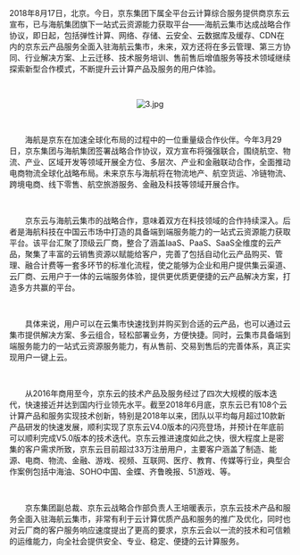 <p>2018年8月17日，北京。今日，京东集团下属全平台云计算综合服务提供商京东云宣布，已与海航集团旗下一站式云资源能力获取平台——海航云集市达成战略合作协议，即日起，包括弹性计算、网络、存储、云安全、云数据库及缓存、CDN在内的京东云产品服务全面入驻海航云集市，未来，双方还将在多云管理、第三方协同、行业解决方案、上云迁移、技术服务培训、售前售后增值服务等技术领域继续探索新型合作模式，不断提升云计算产品及服务的用户体验。</p><p><br/></p><p style="text-align: center;"><img src="//img1.jcloudcs.com/cms/3acdd5e9-0c66-406a-9d81-6f4d36bf15b320180817163216.jpg" title="" alt="3.jpg"/></p><p><br/></p><p style="text-indent: 2em;">海航是京东在加速全球化布局的过程中的一位重量级合作伙伴。今年3月29日，京东集团与海航集团签署战略合作协议，双方宣布将强强联合，围绕航空、物流、产业、区域开发等领域开展全方位、多层次、产业和金融联动合作，全面推动电商物流全球化战略布局。未来京东与海航将在物流地产、航空货运、冷链物流、跨境电商、线下零售、航空旅游服务、金融及科技等领域开展合作。</p><p style="text-indent: 2em;"><span style="text-indent: 2em;"><br/></span></p><p style="text-indent: 2em;">京东云与海航云集市的战略合作，意味着双方在科技领域的合作持续深入。后者是海航科技在中国云市场中打造的具备端到端服务能力的一站式云资源能力获取平台。该平台汇聚了顶级云厂商，整合了涵盖IaaS、PaaS、SaaS全维度的云产品，聚集了丰富的云销售资源以赋能给客户，完善了包括自动化云产品购买、管理、融合计费等一套多环节的标准化流程，使之能够为企业和用户提供集云渠道、云厂商、云用户于一体的云端服务体验，提供更优质更便捷的云产品解决方案，打造多方共赢的平台。</p><p style="text-indent: 2em;"><br/></p><p style="text-indent: 2em;"><span style="text-indent: 2em;">具体来说，用户可以在云集市快速找到并购买到合适的云产品，也可以通过云集市提供解决方案、多云组合，轻松部署业务，方便快捷。同时，云集市具备端到端服务能力的一站式云资源服务能力，有从售前、交易到售后的完善体系，真正实现用户一键上云。</span></p><p style="text-indent: 2em;"><span style="text-indent: 2em;"><br/></span></p><p style="text-indent: 2em;"><span style="text-indent: 2em;">从2016年商用至今，京东云的技术产品及服务经过了四次大规模的版本迭代，快速接近并达到国内行业领先水平。截至2018年6月底，京东云已有108个云计算产品和服务实现技术创新，特别是2018年以来，团队以平均每月超过10款新产品研发的快速发展，顺利实现了京东云V4.0版本的闪亮登场，并预计在年底前可以顺利完成V5.0版本的技术迭代。京东云推进速度如此之快，很大程度上是密集的客户需求所致，京东云目前超过33万注册用户，主要客户涵盖了制造、能源、电商、物流、金融、游戏、视频、互联网、医疗、教育、传媒等行业，典型合作案例包括中海油、SOHO中国、金蝶、齐鲁晚报、51游戏、等。</span></p><p style="text-indent: 2em;"><span style="text-indent: 2em;"><br/></span></p><p style="text-indent: 2em;"><span style="text-indent: 2em;">京东集团副总裁、京东云战略合作部负责人王培暖表示，京东云技术产品和服务全面入驻海航云集市，非常有利于云计算优质产品和服务的推广及优化，同时也对云厂商的客户服务响应速度提出了更高的要求，京东云会以一流的技术和可信赖的运维能力，向全社会提供安全、专业、稳定、便捷的云计算服务。</span></p>